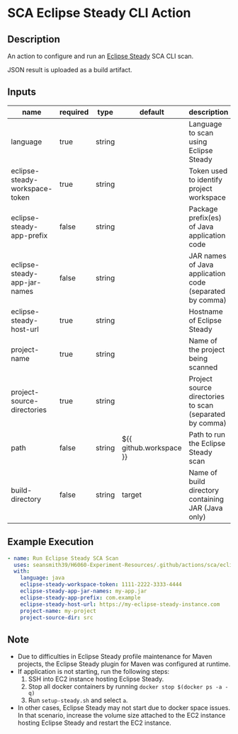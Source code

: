 # SCA Eclipse Steady CLI Action

## Description

An action to configure and run an [Eclipse Steady](https://projects.eclipse.org/projects/technology.steady) SCA CLI scan.

JSON result is uploaded as a build artifact.

## Inputs

| name                           | required | type   | default                 | description                                             |
|--------------------------------| -------- | ------ |-------------------------|---------------------------------------------------------|
| language                       | true     | string |                         | Language to scan using Eclipse Steady                   |
| eclipse-steady-workspace-token | true     | string |                         | Token used to identify project workspace                |
| eclipse-steady-app-prefix      | false    | string |                         | Package prefix(es) of Java application code             |
| eclipse-steady-app-jar-names   | false    | string |                         | JAR names of Java application code (separated by comma) |
| eclipse-steady-host-url        | true     | string |                         | Hostname of Eclipse Steady                              |
| project-name                   | true     | string |                         | Name of the project being scanned                       |
| project-source-directories     | true     | string |                         | Project source directories to scan (separated by comma) |
| path                           | false    | string | ${{ github.workspace }} | Path to run the Eclipse Steady scan                     |
| build-directory                | false    | string | target                  | Name of build directory containing JAR (Java only)      |

## Example Execution

```yaml
- name: Run Eclipse Steady SCA Scan
  uses: seansmith39/H6060-Experiment-Resources/.github/actions/sca/eclipse-steady/cli
  with:
    language: java
    eclipse-steady-workspace-token: 1111-2222-3333-4444
    eclipse-steady-app-jar-names: my-app.jar
    eclipse-steady-app-prefix: com.example
    eclipse-steady-host-url: https://my-eclipse-steady-instance.com
    project-name: my-project
    project-source-dir: src
```

## Note

- Due to difficulties in Eclipse Steady profile maintenance for Maven projects, the Eclipse Steady plugin for Maven was configured at runtime.
- If application is not starting, run the following steps:
  1. SSH into EC2 instance hosting Eclipse Steady.
  2. Stop all docker containers by running `docker stop $(docker ps -a -q)`
  3. Run `setup-steady.sh` and select `a`.
- In other cases, Eclipse Steady may not start due to docker space issues. In that scenario, increase the volume size attached to the EC2 instance hosting Eclipse Steady and restart the EC2 instance.
